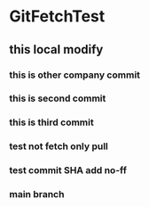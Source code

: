 # GitFetchTest
## this local modify
### this is other company commit
### this is second commit
### this is third commit
### test not fetch only pull
### test commit SHA add no-ff
### main branch

